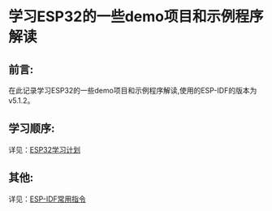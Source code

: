 # 学习ESP32的一些demo项目和示例程序解读

## 前言:

在此记录学习ESP32的一些demo项目和示例程序解读,使用的ESP-IDF的版本为v5.1.2。

## 学习顺序:

详见：[ESP32学习计划](./docs/ESP32学习计划.md)


## 其他:

详见：[ESP-IDF常用指令](./docs/IDF常用指令.md)


